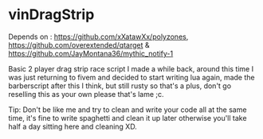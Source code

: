 # vinDragStrip

Depends on : https://github.com/xXatawXx/polyzones, https://github.com/overextended/qtarget & https://github.com/JayMontana36/mythic_notify-1

Basic 2 player drag strip race script I made a while back, around this time I was just returning to fivem and decided to start writing lua again, made the barberscript after this I think, but still rusty so that's a plus, don't go reselling this as your own please that's lame ;c.

Tip: Don't be like me and try to clean and write your code all at the same time, it's fine to write spaghetti and clean it up later otherwise you'll take half a day sitting here and cleaning XD.
